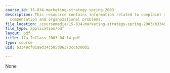 ```yaml
---
course_id: 15-834-marketing-strategy-spring-2003
description: This resoucrce contains information related to complaint management,
  compensation and organozational problems.
file_location: /coursemedia/15-834-marketing-strategy-spring-2003/b3349cf01a9d34c505d86373cca300d1_17a_InClass_2003_04_14.pdf
file_type: application/pdf
layout: pdf
title: 17a_InClass_2003_04_14.pdf
type: course
uid: b3349cf01a9d34c505d86373cca300d1

---
```

None